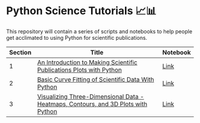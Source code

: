 # Python Science Tutorials :chart_with_upwards_trend::bar_chart:

This repository will contain a series of scripts and notebooks to help people get acclimated to using Python for scientific publications.  

|Section|Title|Notebook|
|-------|-----|--------|
|1|[An Introduction to Making Scientific Publications Plots with Python](https://medium.com/@naveen.venkatesan/an-introduction-to-making-scientific-publication-plots-with-python-ea19dfa7f51e)|[Link](./intro/python-plotting-intro.ipynb)|
|2|[Basic Curve Fitting of Scientific Data With Python](https://medium.com/@naveen.venkatesan/basic-curve-fitting-of-scientific-data-with-python-9592244a2509)|[Link](./curve-fitting/curve-fitting-tutorial.ipynb)|
|3|[Visualizing Three-Dimensional Data - Heatmaps, Contours, and 3D Plots with Python](https://medium.com/@naveen.venkatesan/visualizing-three-dimensional-data-heatmaps-contours-and-3d-plots-with-python-bd718d1b42b4)|[Link](./heatmaps/heatmaps.ipynb)|
